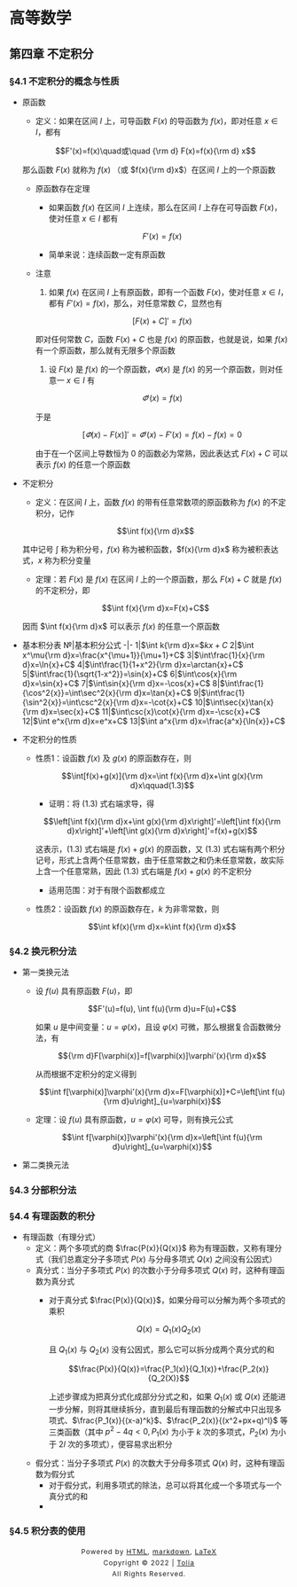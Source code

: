 <head>
    <script src="https://cdn.mathjax.org/mathjax/latest/MathJax.js?config=TeX-AMS-MML_HTMLorMML" type="text/javascript"></script>
    <script type="text/x-mathjax-config">
        MathJax.Hub.Config({
            tex2jax: {
            skipTags: ['script', 'noscript', 'style', 'textarea', 'pre'],
            inlineMath: [['$','$']]
            }
        });
    </script>
</head>

# 高等数学

## 第四章 不定积分

### §4.1 不定积分的概念与性质

- 原函数
  - 定义：如果在区间 $I$ 上，可导函数 $F(x)$ 的导函数为 $f(x)$，即对任意 $x\in I$，都有

  $$F'(x)=f(x)\quad或\quad {\rm d} F(x)=f(x){\rm d} x$$

  那么函数 $F(x)$ 就称为 $f(x)$ （或 $f(x){\rm d}x$）在区间 $I$ 上的一个原函数
  - 原函数存在定理
    - 如果函数 $f(x)$ 在区间 $I$ 上连续，那么在区间 $I$ 上存在可导函数 $F(x)$，使对任意 $x\in I$ 都有

    $$F'(x)=f(x)$$

    - 简单来说：连续函数一定有原函数
  - 注意
    1. 如果 $f(x)$ 在区间 $I$ 上有原函数，即有一个函数 $F(x)$，使对任意 $x\in I$，都有 $F'(x)=f(x)$，那么，对任意常数 $C$，显然也有

    $$[F(x)+C]'=f(x)$$

    即对任何常数 $C$，函数 $F(x)+C$ 也是 $f(x)$ 的原函数，也就是说，如果 $f(x)$ 有一个原函数，那么就有无限多个原函数
    1. 设 $F(x)$ 是 $f(x)$ 的一个原函数，$\varPhi(x)$ 是 $f(x)$ 的另一个原函数，则对任意一 $x\in I$ 有

    $$\varPhi'(x)=f(x)$$

    于是

    $$[\varPhi(x)-F(x)]'=\varPhi'(x)-F'(x)=f(x)-f(x)=0$$

    由于在一个区间上导数恒为 0 的函数必为常熟，因此表达式 $F(x)+C$ 可以表示 $f(x)$ 的任意一个原函数
- 不定积分
  - 定义：在区间 $I$ 上，函数 $f(x)$ 的带有任意常数项的原函数称为 $f(x)$ 的不定积分，记作
  
  $$\int f(x){\rm d}x$$

  其中记号 $\int$ 称为积分号，$f(x)$ 称为被积函数，$f(x){\rm d}x$ 称为被积表达式，$x$ 称为积分变量
  - 定理：若 $F(x)$ 是 $f(x)$ 在区间 $I$ 上的一个原函数，那么 $F(x)+C$ 就是 $f(x)$ 的不定积分，即
  
  $$\int f(x){\rm d}x=F(x)+C$$

  因而 $\int f(x){\rm d}x$ 可以表示 $f(x)$ 的任意一个原函数
- 基本积分表
  №|基本积分公式
  -|-
  1|$\int k{\rm d}x=$$kx+C$
  2|$\int x^\mu{\rm d}x=\frac{x^{\mu+1}}{\mu+1}+C$
  3|$\int\frac{1}{x}{\rm d}x=\ln{x}+C$
  4|$\int\frac{1}{1+x^2}{\rm d}x=\arctan{x}+C$
  5|$\int\frac{1}{\sqrt{1-x^2}}=\sin{x}+C$
  6|$\int\cos{x}{\rm d}x=\sin{x}+C$
  7|$\int\sin{x}{\rm d}x=-\cos{x}+C$
  8|$\int\frac{1}{\cos^2{x}}=\int\sec^2{x}{\rm d}x=\tan{x}+C$
  9|$\int\frac{1}{\sin^2{x}}=\int\csc^2{x}{\rm d}x=-\cot{x}+C$
  10|$\int\sec{x}\tan{x}{\rm d}x=\sec{x}+C$
  11|$\int\csc{x}\cot{x}{\rm d}x=-\csc{x}+C$
  12|$\int e^x{\rm d}x=e^x+C$
  13|$\int a^x{\rm d}x=\frac{a^x}{\ln{x}}+C$
- 不定积分的性质 
  - 性质1：设函数 $f(x)$ 及 $g(x)$ 的原函数存在，则

    $$\int[f(x)+g(x)]{\rm d}x=\int f(x){\rm d}x+\int g(x){\rm d}x\qquad(1.3)$$

    - 证明：将 $(1.3)$ 式右端求导，得

    $$\left[\int f(x){\rm d}x+\int g(x){\rm d}x\right]'=\left[\int f(x){\rm d}x\right]'+\left[\int g(x){\rm d}x\right]'=f(x)+g(x)$$

    这表示，$(1.3)$ 式右端是 $f(x)+g(x)$ 的原函数，又 $(1.3)$ 式右端有两个积分记号，形式上含两个任意常数，由于任意常数之和仍未任意常数，故实际上含一个任意常熟，因此 $(1.3)$ 式右端是 $f(x)+g(x)$ 的不定积分
    - 适用范围：对于有限个函数都成立
  - 性质2：设函数 $f(x)$ 的原函数存在，$k$ 为非零常数，则

    $$\int kf(x){\rm d}x=k\int f(x){\rm d}x$$

### §4.2 换元积分法

- 第一类换元法
  - 设 $f(u)$ 具有原函数 $F(u)$，即

    $$F'(u)=f(u), \int f(u){\rm d}u=F(u)+C$$

    如果 $u$ 是中间变量：$u=\varphi(x)$，且设 $\varphi(x)$ 可微，那么根据复合函数微分法，有

    $${\rm d}F[\varphi(x)]=f[\varphi(x)]\varphi'(x){\rm d}x$$

    从而根据不定积分的定义得到

    $$\int f[\varphi(x)]\varphi'(x){\rm d}x=F[\varphi(x)]+C=\left[\int f(u){\rm d}u\right]_{u=\varphi(x)}$$

  - 定理：设 $f(u)$ 具有原函数，$u=\varphi(x)$ 可导，则有换元公式

    $$\int f[\varphi(x)]\varphi'(x){\rm d}x=\left[\int f(u){\rm d}u\right]_{u=\varphi(x)}$$

- 第二类换元法

### §4.3 分部积分法

### §4.4 有理函数的积分

- 有理函数（有理分式）
  - 定义：两个多项式的商 $\frac{P(x)}{Q(x)}$ 称为有理函数，又称有理分式（我们总嘉定分子多项式 $P(x)$ 与分母多项式 $Q(x)$ 之间没有公因式）
  - 真分式：当分子多项式 $P(x)$ 的次数小于分母多项式 $Q(x)$ 时，这种有理函数为真分式
    - 对于真分式 $\frac{P(x)}{Q(x)}$，如果分母可以分解为两个多项式的乘积
    
      $$Q(x)=Q_1(x)Q_2(x)$$

      且 $Q_1(x)$ 与 $Q_2(x)$ 没有公因式，那么它可以拆分成两个真分式的和

      $$\frac{P(x)}{Q(x)}=\frac{P_1(x)}{Q_1(x)}+\frac{P_2(x)}{Q_2(X)}$$

      上述步骤成为把真分式化成部分分式之和，如果 $Q_1(x)$ 或 $Q(x)$ 还能进一步分解，则将其继续拆分，直到最后有理函数的分解式中只出现多项式、$\frac{P_1(x)}{(x-a)^k}$、$\frac{P_2(x)}{(x^2+px+q)^l}$ 等三类函数（其中 $p^2-4q<0,P_1(x)$ 为小于 $k$ 次的多项式，$P_2(x)$ 为小于 $2l$ 次的多项式），便容易求出积分
  - 假分式：当分子多项式 $P(x)$ 的次数大于分母多项式 $Q(x)$ 时，这种有理函数为假分式
    - 对于假分式，利用多项式的除法，总可以将其化成一个多项式与一个真分式的和
    - 

### §4.5 积分表的使用

<style type="text/css">
    #footer {
        position: relative;
        margin: 0 auto;
        line-height: 20px;
        text-align: center;
        font-size: 12px;
        letter-spacing: 1px;
    }
 
    .content {
        height: 1800px;
        width: 100%;
        text-align: center;
    }
</style>

<div id="footer">
    Powered by
    <a href="https://html5up.net">HTML</a>, 
    <a href="https://markdown.com.cn/">markdown</a>, 
    <a href="https://www.latex-project.org/">LaTeX</a>
    <br>
    Copyright © 2022 | 
    <a href="https://tolia-gh.github.io">Tolia</a>
    <br>
    All Rights Reserved.
    <br>
</div>
